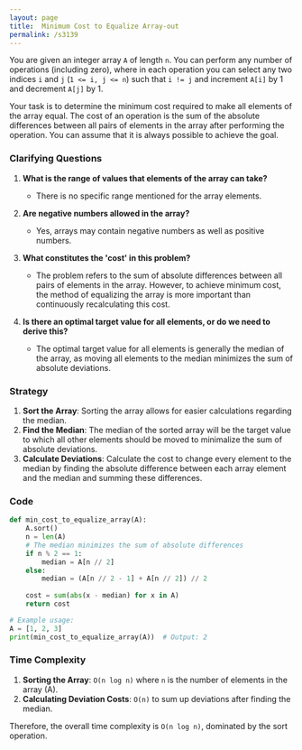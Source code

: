 ```yaml
---
layout: page
title:  Minimum Cost to Equalize Array-out
permalink: /s3139
---
```


You are given an integer array `A` of length `n`. You can perform any number of operations (including zero), where in each operation you can select any two indices `i` and `j` (`1 <= i, j <= n`) such that `i != j` and increment `A[i]` by 1 and decrement `A[j]` by 1. 

Your task is to determine the minimum cost required to make all elements of the array equal. The cost of an operation is the sum of the absolute differences between all pairs of elements in the array after performing the operation. You can assume that it is always possible to achieve the goal.

### Clarifying Questions

1. **What is the range of values that elements of the array can take?**
   - There is no specific range mentioned for the array elements.

2. **Are negative numbers allowed in the array?**
   - Yes, arrays may contain negative numbers as well as positive numbers.

3. **What constitutes the 'cost' in this problem?**
   - The problem refers to the sum of absolute differences between all pairs of elements in the array. However, to achieve minimum cost, the method of equalizing the array is more important than continuously recalculating this cost.

4. **Is there an optimal target value for all elements, or do we need to derive this?**
   - The optimal target value for all elements is generally the median of the array, as moving all elements to the median minimizes the sum of absolute deviations.

### Strategy

1. **Sort the Array**: Sorting the array allows for easier calculations regarding the median.
2. **Find the Median**: The median of the sorted array will be the target value to which all other elements should be moved to minimalize the sum of absolute deviations.
3. **Calculate Deviations**: Calculate the cost to change every element to the median by finding the absolute difference between each array element and the median and summing these differences.

### Code

```python
def min_cost_to_equalize_array(A):
    A.sort()
    n = len(A)
    # The median minimizes the sum of absolute differences
    if n % 2 == 1:
        median = A[n // 2]
    else:
        median = (A[n // 2 - 1] + A[n // 2]) // 2
    
    cost = sum(abs(x - median) for x in A)
    return cost

# Example usage:
A = [1, 2, 3]
print(min_cost_to_equalize_array(A))  # Output: 2
```

### Time Complexity

1. **Sorting the Array**: `O(n log n)` where `n` is the number of elements in the array \(A\).
2. **Calculating Deviation Costs**: `O(n)` to sum up deviations after finding the median.

Therefore, the overall time complexity is `O(n log n)`, dominated by the sort operation.